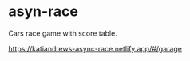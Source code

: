 # asyn-race
Cars race game with score table. 

https://katiandrews-async-race.netlify.app/#/garage


